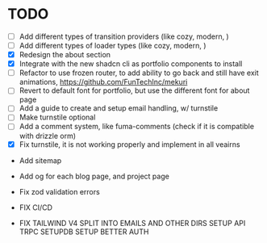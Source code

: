 # TODO

- [ ] Add different types of transition providers (like cozy, modern, )
- [ ] Add different types of loader types (like cozy, modern, )
- [x] Redesign the about section
- [x] Integrate with the new shadcn cli as portfolio components to install
- [ ] Refactor to use frozen router, to add ability to go back and still have exit
      animations, https://github.com/FunTechInc/mekuri
- [ ] Revert to default font for portfolio, but use the different font for about page
- [ ] Add a guide to create and setup email handling, w/ turnstile
- [ ] Make turnstile optional
- [ ] Add a comment system, like fuma-comments (check if it is compatible with drizzle orm)
- [x] Fix turnstile, it is not working properly and implement in all veairns
- Add sitemap
- Add og for each blog page, and project page
- Fix zod validation errors

- FIX CI/CD
- FIX TAILWIND V4
SPLIT INTO EMAILS AND OTHER DIRS
SETUP API TRPC
SETUPDB
SETUP BETTER AUTH